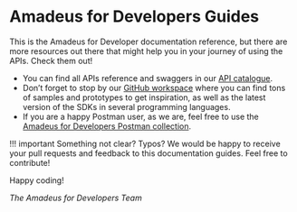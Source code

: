 # Amadeus for Developers Guides

This is the Amadeus for Developer documentation reference, but there are more resources out there that might help you in your journey of using the APIs. Check them out!

* You can find all APIs reference and swaggers in our [API catalogue](https://developers.amadeus.com/self-service). 
* Don’t forget to stop by our [GitHub workspace](https://github.com/amadeus4dev/) where you can find tons of samples and prototypes to get inspiration, as well as the latest version of the SDKs in several programming languages.
* If you are a happy Postman user, as we are, feel free to use the [Amadeus for Developers Postman collection](https://www.postman.com/amadeus4dev/workspace/amadeus-for-developers-s-public-workspace/documentation/2672636-27471449-d2ca-a8c4-1399-6b0cfbddd079).

!!! important
    Something not clear? Typos? We would be happy to receive your pull requests and feedback to this documentation guides. Feel free to contribute!

Happy coding!

_The Amadeus for Developers Team_

